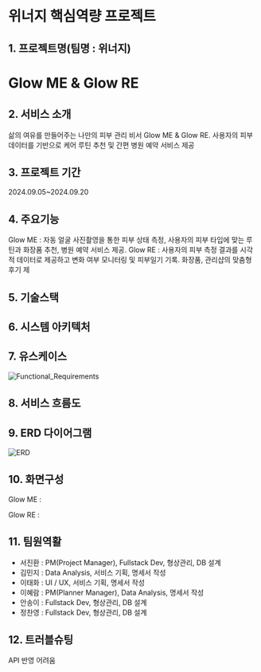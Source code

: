 # 위너지 핵심역량 프로젝트

## 1. 프로젝트명(팀명 : 위너지)

# Glow ME & Glow RE

## 2. 서비스 소개

삶의 여유를 만들어주는 나만의 피부 관리 비서 Glow ME & Glow RE. 
사용자의 피부 데이터를 기반으로 케어 루틴 추천 및 간편 병원 예약 서비스 제공

## 3. 프로젝트 기간

2024.09.05~2024.09.20

## 4. 주요기능

Glow ME : 자동 얼굴 사진촬영을 통한 피부 상태 측정, 사용자의 피부 타입에 맞는 루틴과 화장품 추천, 병원 예약 서비스 제공.
Glow RE : 사용자의 피부 측정 결과를 시각적 데이터로 제공하고 변화 여부 모니터링 및 피부일기 기록. 화장품, 관리샵의 맞춤형 후기 제

## 5. 기술스택

## 6. 시스템 아키텍처

## 7. 유스케이스

![Functional_Requirements](https://github.com/user-attachments/assets/fb5060f0-a5f8-495f-bd11-e3882334c68e)


## 8. 서비스 흐름도

## 9. ERD 다이어그램

![ERD](https://github.com/user-attachments/assets/ba16f4b1-707b-4c54-8b68-0ed59444e170)


## 10. 화면구성

Glow ME :

Glow RE :

## 11. 팀원역활

- 서진환 : PM(Project Manager), Fullstack Dev, 형상관리, DB 설계
- 김민지 : Data Analysis, 서비스 기획, 명세서 작성
- 이태화 : UI / UX, 서비스 기획, 명세서 작성
- 이혜람 : PM(Planner Manager), Data Analysis, 명세서 작성
- 안송이 : Fullstack Dev, 형상관리, DB 설계
- 정찬영 : Fullstack Dev, 형상관리, DB 설계

## 12. 트러블슈팅

API 반영 어려움


